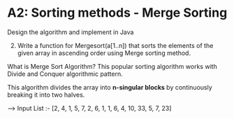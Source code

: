# A2: Sorting methods - Merge Sorting

Design the algorithm and implement in Java

2.	Write a function for Mergesort(a[1..n]) that sorts the elements of the given array in ascending order using  Merge sorting method.


What is Merge Sort Algorithm? 
This popular sorting algorithm works with Divide and Conquer algorithmic pattern. 


This algorithm divides the array into **n-singular blocks** by continuously breaking it into two halves.


--> Input List :-  [2, 4, 1, 5, 7, 2, 6, 1, 1, 6, 4, 10, 33, 5, 7, 23]

